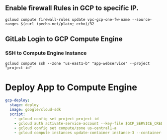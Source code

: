 
## Enable firewall Rules in GCP to specific IP.
`gcloud compute firewall-rules update vpc-gcp-one-fw-name --source-ranges $(curl ipecho.net/plain; echo)/32` <br/>

## GitLab Login to GCP Compute Engine
### SSH to Compute Engine Instance
`gcloud compute ssh --zone "us-east1-b" "app-webservice" --project "project-id"`

# Deploy App to Compute Engine
```yaml
gcp-deploy:
  stage: deploy
  image: google/cloud-sdk
  script:
    - gcloud config set project project-id
    - gcloud auth activate-service-account --key-file $GCP_SERVICE_CREDS
    - gcloud config set compute/zone us-central1-a
    - gcloud compute instances update-container instance-3 --container-image registry.gitlab.com/amarkum/app-webservice:latest
```
